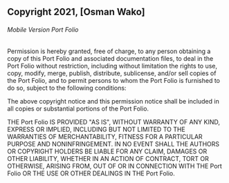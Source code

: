 ## Copyright 2021, [Osman Wako]

###### Mobile Version Port Folio

Permission is hereby granted, free of charge, to any person obtaining a copy of this Port Folio and associated documentation files, to deal in the Port Folio without restriction, including without limitation the rights to use, copy, modify, merge, publish, distribute, sublicense, and/or sell copies of the Port Folio, and to permit persons to whom the Port Folio is furnished to do so, subject to the following conditions:

The above copyright notice and this permission notice shall be included in all copies or substantial portions of the Port Folio.

THE Port Folio IS PROVIDED "AS IS", WITHOUT WARRANTY OF ANY KIND, EXPRESS OR IMPLIED, INCLUDING BUT NOT LIMITED TO THE WARRANTIES OF MERCHANTABILITY, FITNESS FOR A PARTICULAR PURPOSE AND NONINFRINGEMENT. IN NO EVENT SHALL THE AUTHORS OR COPYRIGHT HOLDERS BE LIABLE FOR ANY CLAIM, DAMAGES OR OTHER LIABILITY, WHETHER IN AN ACTION OF CONTRACT, TORT OR OTHERWISE, ARISING FROM, OUT OF OR IN CONNECTION WITH THE Port Folio OR THE USE OR OTHER DEALINGS IN THE Port Folio.
